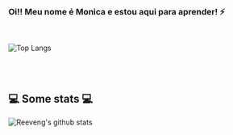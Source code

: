 ### Oi!! Meu nome é Monica e estou aqui para aprender! ⚡

<br/>

![Top Langs](https://github-readme-stats.vercel.app/api/top-langs/?username=monicalpaiva&show_icons=true)

<br>

</br>
<h2>💻 Some stats 💻</h2>

![Reeveng's github stats](https://github-readme-stats.vercel.app/api?username=monicalpaiva&show_icons=true&title_color=fff&icon_color=79ff97&text_color=9f9f9f&bg_color=151515)
